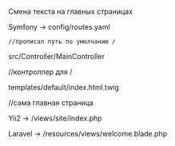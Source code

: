 Смена текста на главных страницах

Symfony ->
    config/routes.yaml
    
    //прописал путь по умолчанию /
    
  src/Controller/MainController
  
  //контроллер для /
  
  templates/default/index.html.twig
  
  //сама главная страница
  
  
  Yii2 -> /views/site/index.php
  
  
  Laravel -> /resources/views/welcome.blade.php
  